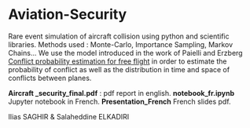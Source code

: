 # Aviation-Security
Rare event simulation of aircraft collision using python and scientific libraries. 
Methods used : Monte-Carlo, Importance Sampling, Markov Chains...
We use the model introduced in the work of Paielli and Erzberg [Conflict probability estimation for free flight](https://arc.aiaa.org/doi/10.2514/2.4081) in order to estimate the probability of conflict as well as the distribution in time and space of conflicts between planes.

**Aircraft _security_final.pdf** : pdf report in english.
**notebook_fr.ipynb** Jupyter notebook in French.
**Presentation_French** French slides pdf.


Ilias SAGHIR & Salaheddine ELKADIRI
